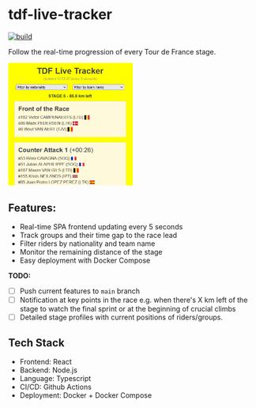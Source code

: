 # tdf-live-tracker

[![build](https://github.com/holstt/tdf-live-tracker/actions/workflows/build.yml/badge.svg)](https://github.com/holstt/tdf-live-tracker/actions/workflows/build.yml)

Follow the real-time progression of every Tour de France stage.

<img src="docs/screenshot.png" width=50%>

## Features:

-   Real-time SPA frontend updating every 5 seconds
-   Track groups and their time gap to the race lead
-   Filter riders by nationality and team name
-   Monitor the remaining distance of the stage
-   Easy deployment with Docker Compose

**TODO:**
-   [ ] Push current features to `main` branch
-   [ ] Notification at key points in the race e.g. when there's X km left of the stage to watch the final sprint or at the beginning of crucial climbs
-   [ ] Detailed stage profiles with current positions of riders/groups.

## Tech Stack

-   Frontend: React
-   Backend: Node.js
-   Language: Typescript
-   CI/CD: Github Actions
-   Deployment: Docker + Docker Compose
